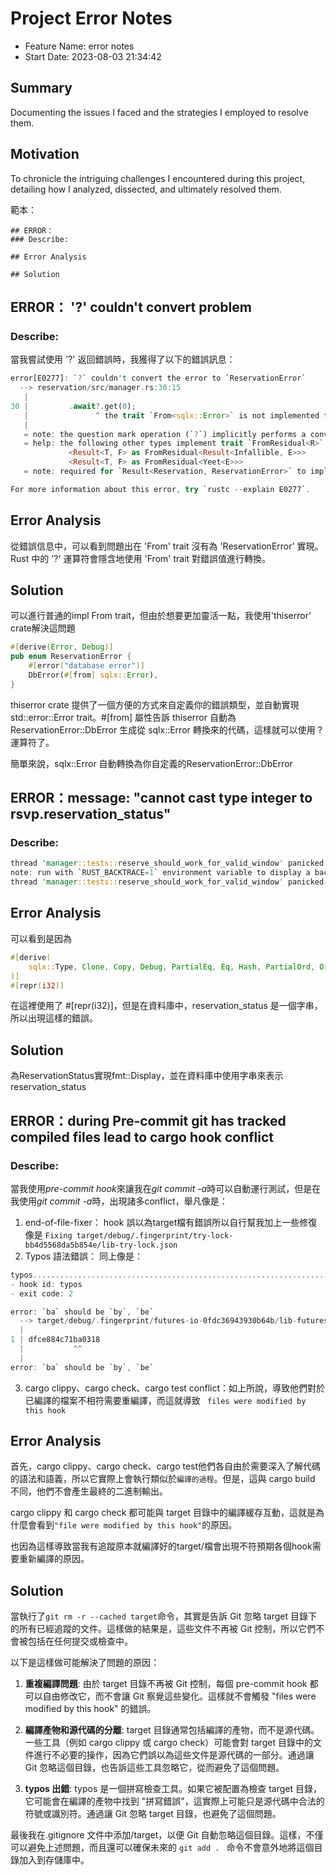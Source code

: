 # Project Error Notes

- Feature Name: error notes
- Start Date: 2023-08-03 21:34:42

## Summary

Documenting the issues I faced and the strategies I employed to resolve them.

## Motivation

To chronicle the intriguing challenges I encountered during this project, detailing how I analyzed, dissected, and ultimately resolved them.

範本：
```
## ERROR：
### Describe:

## Error Analysis

## Solution
```

## ERROR： '?' couldn't convert problem
### Describe:
當我嘗試使用 '?' 返回錯誤時，我獲得了以下的錯誤訊息：

```rust
error[E0277]: `?` couldn't convert the error to `ReservationError`
  --> reservation/src/manager.rs:30:15
   |
30 |         .await?.get(0);
   |               ^ the trait `From<sqlx::Error>` is not implemented for `ReservationError`
   |
   = note: the question mark operation (`?`) implicitly performs a conversion on the error value using the `From` trait
   = help: the following other types implement trait `FromResidual<R>`:
             <Result<T, F> as FromResidual<Result<Infallible, E>>>
             <Result<T, F> as FromResidual<Yeet<E>>>
   = note: required for `Result<Reservation, ReservationError>` to implement `FromResidual<Result<Infallible, sqlx::Error>>`

For more information about this error, try `rustc --explain E0277`.
```

## Error Analysis

從錯誤信息中，可以看到問題出在 'From' trait 沒有為 'ReservationError' 實現。Rust 中的 '?' 運算符會隱含地使用 'From' trait 對錯誤值進行轉換。

## Solution
可以進行普通的impl From trait，但由於想要更加靈活一點，我使用'thiserror' crate解決這問題
```rust
#[derive(Error, Debug)]
pub enum ReservationError {
    #[error("database error")]
    DbError(#[from] sqlx::Error),
}
```

thiserror crate 提供了一個方便的方式來自定義你的錯誤類型，並自動實現 std::error::Error trait。#[from] 屬性告訴 thiserror 自動為 ReservationError::DbError 生成從 sqlx::Error 轉換來的代碼，這樣就可以使用 ? 運算符了。

簡單來說，sqlx::Error 自動轉換為你自定義的ReservationError::DbError

## ERROR：message: "cannot cast type integer to rsvp.reservation_status"
### Describe:
```rust
thread 'manager::tests::reserve_should_work_for_valid_window' panicked at 'called `Result::unwrap()` on an `Err` value: DbError(Database(PgDatabaseError { severity: Error, code: "42846", message: "cannot cast type integer to rsvp.reservation_status", detail: None, hint: None, position: Some(Original(104)), where: None, schema: None, table: None, column: None, data_type: None, constraint: None, file: Some("parse_expr.c"), line: Some(2665), routine: Some("transformTypeCast") }))', reservation/src/manager.rs:95:48
note: run with `RUST_BACKTRACE=1` environment variable to display a backtrace
thread 'manager::tests::reserve_should_work_for_valid_window' panicked at 'The main test function crashed, the test database got cleaned', reservation/src/manager.rs:80:5
```

## Error Analysis

可以看到是因為

```rust
#[derive(
    sqlx::Type, Clone, Copy, Debug, PartialEq, Eq, Hash, PartialOrd, Ord, ::prost::Enumeration,
)]
#[repr(i32)]
```

在這裡使用了 #[repr(i32)]，但是在資料庫中，reservation_status 是一個字串，所以出現這樣的錯誤。

## Solution

為ReservationStatus實現fmt::Display，並在資料庫中使用字串來表示reservation_status

## ERROR：during Pre-commit git has tracked compiled files lead to cargo hook conflict
### Describe:
當我使用*pre-commit hook*來讓我在*git commit -a*時可以自動運行測試，但是在我使用*git commit -a*時，出現諸多conflict，舉凡像是：
1. end-of-file-fixer： hook 誤以為target檔有錯誤所以自行幫我加上一些修復像是
````Fixing target/debug/.fingerprint/try-lock-bb4d5568da5b854e/lib-try-lock.json````
2. Typos 語法錯誤： 同上像是：
```rust
typos....................................................................Failed
- hook id: typos
- exit code: 2

error: `ba` should be `by`, `be`
  --> target/debug/.fingerprint/futures-io-0fdc36943930b64b/lib-futures-io:1:11
  |
1 | dfce884c71ba0318
  |           ^^
  |
error: `ba` should be `by`, `be`
````
3. cargo clippy、cargo check、cargo test conflict：如上所說，導致他們對於已編譯的檔案不相符需要重編譯，而這就導致
``` files were modified by this hook```

## Error Analysis

首先，cargo clippy、cargo check、cargo test他們各自由於需要深入了解代碼的語法和語義，所以它實際上會執行類似於```編譯的過程```。但是，這與 cargo build 不同，他們不會產生最終的二進制輸出。

cargo clippy 和 cargo check 都可能與 target 目錄中的編譯緩存互動，這就是為什麼會看到```"file were modified by this hook"```的原因。

也因為這樣導致當我有追蹤原本就編譯好的target/檔會出現不符預期各個hook需要重新編譯的原因。

## Solution

當執行了```git rm -r --cached target```命令，其實是告訴 Git 忽略 target 目錄下的所有已經追蹤的文件。這樣做的結果是，這些文件不再被 Git 控制，所以它們不會被包括在任何提交或檢查中。

以下是這樣做可能解決了問題的原因：

1. **重複編譯問題**: 由於 target 目錄不再被 Git 控制，每個 pre-commit hook 都可以自由修改它，而不會讓 Git 察覺這些變化。這樣就不會觸發 "files were modified by this hook" 的錯誤。

2. **編譯產物和源代碼的分離**: target 目錄通常包括編譯的產物，而不是源代碼。一些工具（例如 cargo clippy 或 cargo check）可能會對 target 目錄中的文件進行不必要的操作，因為它們誤以為這些文件是源代碼的一部分。通過讓 Git 忽略這個目錄，也告訴這些工具忽略它，從而避免了這個問題。

3. **typos 出錯**: typos 是一個拼寫檢查工具。如果它被配置為檢查 target 目錄，它可能會在編譯的產物中找到 "拼寫錯誤"，這實際上可能只是源代碼中合法的符號或識別符。通過讓 Git 忽略 target 目錄，也避免了這個問題。

最後我在.gitignore 文件中添加/target，以便 Git 自動忽略這個目錄。這樣，不僅可以避免上述問題，而且還可以確保未來的 ``git add . `` 命令不會意外地將這個目錄加入到存儲庫中。
